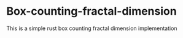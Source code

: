 # Box-counting-fractal-dimension
This is a simple rust box counting fractal dimension implementation
